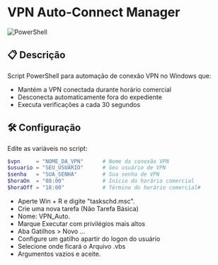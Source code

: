 # VPN Auto-Connect Manager

![PowerShell](https://img.shields.io/badge/PowerShell-%235391FE.svg?style=for-the-badge&logo=powershell&logoColor=white)

## 📋 Descrição

Script PowerShell para automação de conexão VPN no Windows que:
- Mantém a VPN conectada durante horário comercial
- Desconecta automaticamente fora do expediente
- Executa verificações a cada 30 segundos

## 🛠 Configuração

Edite as variáveis no script:

```powershell
$vpn     = "NOME_DA_VPN"      # Nome da conexão VPN
$usuario = "SEU_USUARIO"      # Seu usuário de VPN
$senha   = "SUA_SENHA"        # Sua senha de VPN
$horaOn  = "08:00"            # Início do horário comercial
$horaOff = "18:00"            # Término do horário comercial#
````

- Aperte Win + R e digite "taskschd.msc".
- Crie uma nova tarefa (Não Tarefa Básica)
- Nome: VPN_Auto.
- Marque Executar com privilégios mais altos
- Aba Gatilhos > Novo ... 
- Configure um gatilho apartir do logon do usuário
- Selecione onde ficará o Arquivo .vbs
- Argumentos vazios e aceite.